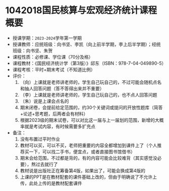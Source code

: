 # 1042018国民核算与宏观经济统计课程概要

+ 授课学期：`2023-2024`学年第一学期
+ 授课教师：应统班级：向书坚、李凯（向上前半学期，李上后半学期）；经统班级：向书坚、朱贺
+ 课程性质：必修课、学位课（70分及格）
+ 课程教材：《国民经济统计学（第3版）》邱东（ISBN：978-7-04-049890-5）
+ 课程考核：平时+期末考试（不知道比例）
+ 评价：
  1. （向）上课就是老师讲老师的，学生自己玩自己的，不过可能会随机点名和抽人回答问题（答不答得出来并不重要）
  2. （李）上课就是老师讲老师的，学生自己玩自己的，也不点人回答问题
  3. （朱）说是上课会点名的
  4. 期末闭卷，会提前给定范围的，约30个关键词或提问的开放性题库（简答+论述+思考题，后两者会有材料）
  5. 根据2023级的期末试卷，可以对比这一届与上一届划的范围，新增的大概率就是考试内容，有时候需要多扩充点
+ 备注：
  1. 没有布置过平时作业
  2. 教材可以买，可以不买，老师把重要的内容全都增加到课件上了（个人推荐买一下，可以找二手书，便宜点，或者直接图书馆借书）
  3. 期末会给范围，不过都是背的，有的内容可能会比较难背（其实感觉没必要），熬过去就行了
  4. 教材说是出版社正在筹备第4版，如果出了，可能会换成第4版的
  5. 上课的PPT是在教材配套的课件基础上改的，但由于明确说了不允许上传，此处上传的是教材配套课件

